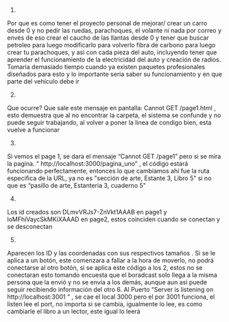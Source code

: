 1.
Por que es como tener el proyecto personal de mejorar/ crear un carro desde 0 y no pedir las ruedas, parachoques, el volante ni nada por correo y envés de eso crear el caucho de las llantas desde 0 y tener que buscar petroleo para luego modificarlo para volverlo fibra de carbono para luego crear tu parachoques, y asi con cada pieza del auto, incluyendo tener que aprender el funcionamiento de la electricidad del auto y creación de radios. Tomaria demasiado tiempo cuando ya existen paquetes profesionales diseñados para esto y lo importante seria saber su funcionamiento y en que parte del vehículo debe ir

2.
Que ocurre? Que sale este mensaje en pantalla: 	Cannot GET /page1.html   , esto demuestra que al no encontrar la carpeta, el sistema se confunde y no puede seguir trabajando, al volver a poner la linea de condigo bien, esta vuelve a funcionar

3.
Si vemos el page 1, se dara el mensaje “Cannot GET /page1”  pero si se mira la pagina. “ http://localhost:3000/pagina_uno” , el código estará funcionando perfectamente, entonces lo que cambiamos ahí fue la ruta especifica de la URL, ya no es "sección de arte, Estante 3, Libro 5" si no que es “pasillo de arte, Estanteria 3, cuaderno 5"

4.
Los id creados son  DLmvVRJs7-ZnVkt1AAAB en page1 y loMFhiVaycSkMKiXAAAD en page2, estos coinciden cuando se conectan y se desconectan 

5.
Aparecen los ID y las coordenadas con sus respectivos tamaños . Si se le aplica a un botón, este comenzara a fallar a la hora de moverlo, no podrá conectarse al otro botón, si se aplica este código a los 2, estos no se conectaran esto tomando encuesta que el boradcast  solo llega a la misma persona que la envió y no se envía a los demás, aunque aun asi puede seguir recibiendo información del otro
6.
Al Puerto “Server is listening on http://localhost:3001 “ , se cae el local 3000 pero el por 3001 funciona, el listen lee el port, no importa si se cambia, igualmente lo lee, es como cambiarle el libro a un lector, este igual lo leerá
